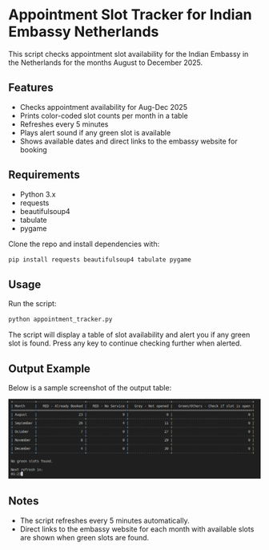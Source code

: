 # Appointment Slot Tracker for Indian Embassy Netherlands

This script checks appointment slot availability for the Indian Embassy in the Netherlands for the months August to December 2025.

## Features
- Checks appointment availability for Aug-Dec 2025
- Prints color-coded slot counts per month in a table
- Refreshes every 5 minutes
- Plays alert sound if any green slot is available
- Shows available dates and direct links to the embassy website for booking

## Requirements
- Python 3.x
- requests
- beautifulsoup4
- tabulate
- pygame

Clone the repo and install dependencies with:
```bash
pip install requests beautifulsoup4 tabulate pygame
```

## Usage
Run the script:
```bash
python appointment_tracker.py
```

The script will display a table of slot availability and alert you if any green slot is found. Press any key to continue checking further when alerted.

## Output Example
Below is a sample screenshot of the output table:

![Output Example](output_example.png)

## Notes
- The script refreshes every 5 minutes automatically.
- Direct links to the embassy website for each month with available slots are shown when green slots are found.
